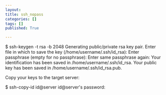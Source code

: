 ```yaml
---
layout:
title: ssh_nopass
categories: []
tags: []
published: True

---
```


$ ssh-keygen -t rsa -b 2048
Generating public/private rsa key pair.
Enter file in which to save the key (/home/username/.ssh/id_rsa):
Enter passphrase (empty for no passphrase):
Enter same passphrase again:
Your identification has been saved in /home/username/.ssh/id_rsa.
Your public key has been saved in /home/username/.ssh/id_rsa.pub.

Copy your keys to the target server:

$ ssh-copy-id id@server
id@server's password:
